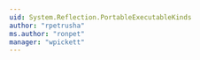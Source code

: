 ```yaml
---
uid: System.Reflection.PortableExecutableKinds
author: "rpetrusha"
ms.author: "ronpet"
manager: "wpickett"
---
```


